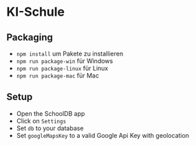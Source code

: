 # KI-Schule

## Packaging

* `npm install` um Pakete zu installieren
* `npm run package-win` für Windows
* `npm run package-linux` für Linux
* `npm run package-mac` für Mac


## Setup

- Open the SchoolDB app
- Click on `Settings`
- Set `db` to your database
- Set `googleMapsKey` to a valid Google Api Key with geolocation
